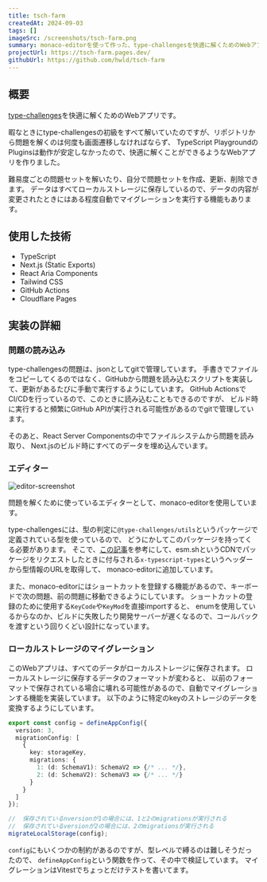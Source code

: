 ```yaml
---
title: tsch-farm
createdAt: 2024-09-03
tags: []
imageSrc: /screenshots/tsch-farm.png
summary: monaco-editorを使って作った、type-challengesを快適に解くためのWebアプリです。
projectUrl: https://tsch-farm.pages.dev/
githubUrl: https://github.com/hwld/tsch-farm
---
```


## 概要

[type-challenges](https://github.com/type-challenges/type-challenges/blob/main/README.ja.md)を快適に解くためのWebアプリです。

暇なときにtype-challengesの初級をすべて解いていたのですが、リポジトリから問題を解くのは何度も画面遷移しなければならず、
TypeScript PlaygroundのPluginsは動作が安定しなかったので、快適に解くことができるようなWebアプリを作りました。

難易度ごとの問題セットを解いたり、自分で問題セットを作成、更新、削除できます。
データはすべてローカルストレージに保存しているので、データの内容が変更されたときにはある程度自動でマイグレーションを実行する機能もあります。

## 使用した技術

- TypeScript
- Next.js (Static Exports)
- React Aria Components
- Tailwind CSS
- GitHub Actions
- Cloudflare Pages

## 実装の詳細

### 問題の読み込み

type-challengesの問題は、jsonとしてgitで管理しています。
手書きでファイルをコピーしてくるのではなく、GitHubから問題を読み込むスクリプトを実装して、更新があるたびに手動で実行するようにしています。
GitHub ActionsでCI/CDを行っているので、このときに読み込むこともできるのですが、
ビルド時に実行すると頻繁にGitHub APIが実行される可能性があるのでgitで管理しています。

そのあと、React Server Componentsの中でファイルシステムから問題を読み取り、
Next.jsのビルド時にすべてのデータを埋め込んでいます。

### エディター

![editor-screenshot](/screenshots/tsch-farm-play.png)

問題を解くために使っているエディターとして、monaco-editorを使用しています。

type-challengesには、型の判定に`@type-challenges/utils`というパッケージで定義されている型を使っているので、
どうにかしてこのパッケージを持ってくる必要があります。
そこで、[この記事](https://zenn.dev/steelydylan/articles/vs-code-experience#2.-package.json%E3%81%A7%E8%AA%AD%E3%81%BF%E8%BE%BC%E3%82%93%E3%81%A0%E3%83%A9%E3%82%A4%E3%83%96%E3%83%A9%E3%83%AA%E3%81%AE%E5%9E%8B%E3%82%92%E5%8F%96%E5%BE%97%E3%81%99%E3%82%8B)を参考にして、esm.shというCDNでパッケージをリクエストしたときに付与される`x-typescript-types`というヘッダーから型情報のURLを取得して、
monaco-editorに追加しています。

また、monaco-editorにはショートカットを登録する機能があるので、キーボードで次の問題、前の問題に移動できるようにしています。
ショートカットの登録のために使用する`KeyCode`や`KeyMod`を直接importすると、
enumを使用しているからなのか、ビルドに失敗したり開発サーバーが遅くなるので、コールバックを渡すという回りくどい設計になっています。

### ローカルストレージのマイグレーション

このWebアプリは、すべてのデータがローカルストレージに保存されます。
ローカルストレージに保存するデータのフォーマットが変わると、
以前のフォーマットで保存されている場合に壊れる可能性があるので、自動でマイグレーションする機能を実装しています。
以下のように特定のkeyのストレージのデータを変換するようにしています。

```ts
export const config = defineAppConfig({
  version: 3,
  migrationConfig: [
    {
      key: storageKey,
      migrations: {
        1: (d: SchemaV1): SchemaV2 => {/* ... */},
        2: (d: SchemaV2): SchemaV3 => {/* ... */}
      }
    }
  ]
});

//  保存されているnversionが1の場合には、1と2のmigrationsが実行される
//  保存されているversionが2の場合には、2のmigrationsが実行される
migrateLocalStorage(config);
```

`config`にもいくつかの制約があるのですが、型レベルで縛るのは難しそうだったので、
`defineAppConfig`という関数を作って、その中で検証しています。
マイグレーションはVitestでちょっとだけテストを書いてます。
